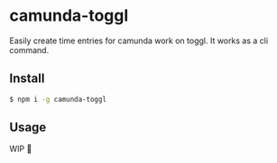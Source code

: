 # camunda-toggl

Easily create time entries for camunda work on toggl. It works as a cli command.

## Install

```sh
$ npm i -g camunda-toggl
```

## Usage

WIP :construction: